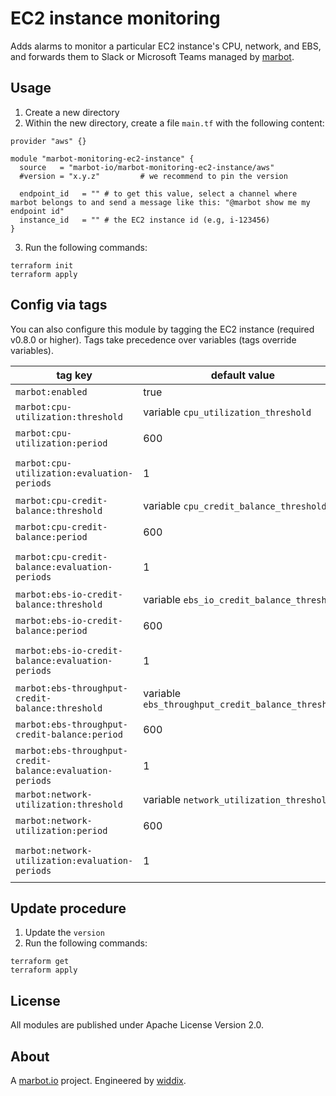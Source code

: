 # EC2 instance monitoring

Adds alarms to monitor a particular EC2 instance's CPU, network, and EBS, and forwards them to Slack or Microsoft Teams managed by [marbot](https://marbot.io/).

## Usage

1. Create a new directory
2. Within the new directory, create a file `main.tf` with the following content:
```
provider "aws" {}

module "marbot-monitoring-ec2-instance" {
  source   = "marbot-io/marbot-monitoring-ec2-instance/aws"
  #version = "x.y.z"         # we recommend to pin the version

  endpoint_id   = "" # to get this value, select a channel where marbot belongs to and send a message like this: "@marbot show me my endpoint id"
  instance_id   = "" # the EC2 instance id (e.g, i-123456)
}
```
3. Run the following commands:
```
terraform init
terraform apply
```

## Config via tags

You can also configure this module by tagging the EC2 instance (required v0.8.0 or higher). Tags take precedence over variables (tags override variables).

| tag key                                                   | default value                                      | allowed values                               |
| --------------------------------------------------------- | -------------------------------------------------- | -------------------------------------------- |
| `marbot:enabled`                                          | true                                               | true or false                                |
| `marbot:cpu-utilization:threshold`                        | variable `cpu_utilization_threshold`               | 0-100                                        |
| `marbot:cpu-utilization:period`                           | 600                                                | <= 86400 and multiple of 60                  |
| `marbot:cpu-utilization:evaluation-periods`               | 1                                                  | >= 1 and $period*evaluation-periods <= 86400 |
| `marbot:cpu-credit-balance:threshold`                     | variable `cpu_credit_balance_threshold`            | >= 0                                         |
| `marbot:cpu-credit-balance:period`                        | 600                                                | <= 86400 and multiple of 60                  |
| `marbot:cpu-credit-balance:evaluation-periods`            | 1                                                  | >= 1 and $period*evaluation-periods <= 86400 |
| `marbot:ebs-io-credit-balance:threshold`                  | variable `ebs_io_credit_balance_threshold`         | 0-100                                        |
| `marbot:ebs-io-credit-balance:period`                     | 600                                                | <= 86400 and multiple of 60                  |
| `marbot:ebs-io-credit-balance:evaluation-periods`         | 1                                                  | >= 1 and $period*evaluation-periods <= 86400 |
| `marbot:ebs-throughput-credit-balance:threshold`          | variable `ebs_throughput_credit_balance_threshold` | 0-100                                        |
| `marbot:ebs-throughput-credit-balance:period`             | 600                                                | <= 86400 and multiple of 60                  |
| `marbot:ebs-throughput-credit-balance:evaluation-periods` | 1                                                  | >= 1 and $period*evaluation-periods <= 86400 |
| `marbot:network-utilization:threshold`                    | variable `network_utilization_threshold`           | 0-100                                        |
| `marbot:network-utilization:period`                       | 600                                                | <= 86400 and multiple of 60                  |
| `marbot:network-utilization:evaluation-periods`           | 1                                                  | >= 1 and $period*evaluation-periods <= 86400 |

## Update procedure

1. Update the `version`
2. Run the following commands:
```
terraform get
terraform apply
```

## License
All modules are published under Apache License Version 2.0.

## About
A [marbot.io](https://marbot.io/) project. Engineered by [widdix](https://widdix.net).
